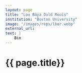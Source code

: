 ```yaml
---
layout: page
title: "Lou Baya Ould Rouis"
institution: "Boston University"
image: "/images/reps/lbor.webp"
external_url: 
text: |
    Bio
---
```



<h1> {{ page.title}} </h1>